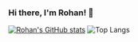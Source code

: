 ### Hi there, I'm Rohan! 👋

<!--
**rovirmani/rovirmani** is a ✨ _special_ ✨ repository because its `README.md` (this file) appears on your GitHub profile.

Here are some ideas to get you started:

- 🔭 I’m currently working on ...
- 🌱 I’m currently learning ...
- 👯 I’m looking to collaborate on ...
- 🤔 I’m looking for help with ...
- 💬 Ask me about ...
- 📫 How to reach me: ...
- 😄 Pronouns: ...
- ⚡ Fun fact: ...
-->
[![Rohan's GitHub stats](https://github-readme-stats.vercel.app/api?username=rovirmani)](https://github.com/rovirmani/github-readme-stats)
![Top Langs](https://github-readme-stats.vercel.app/api/top-langs/?username=rovirmani&layout=compact&hide=css,html)
